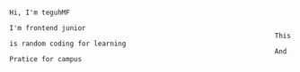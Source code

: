                                                                                          Hi, I'm teguhMF
                                                                                I'm frontend junior
                                                                      This is random coding for learning
                                                                      And Pratice for campus
                                                                      
                                                                      
